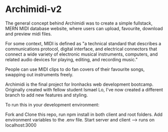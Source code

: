 # Archimidi-v2

The general concept behind Archimidi was to create a simple fullstack, MERN MIDI database website, where users can upload, favourite, download and preview midi files.

For some context, MIDI is defined as "a technical standard that describes a communications protocol, digital interface, and electrical connectors that connect a wide variety of electronic musical instruments, computers, and related audio devices for playing, editing, and recording music."

People can use MIDI clips to do fan covers of their favourite songs, swapping out instruments freely.

Archimidi is the final project for Ironhacks web development bootcamp. Originally created with fellow student Ismael Lo, I've now created a different branch to add
new features and styling.

To run this in your development environment:

Fork and Clone this repo, run npm install in both client and root folders.
Add environment variables to the .env file.
Start server and client --> runs on localhost:3000
